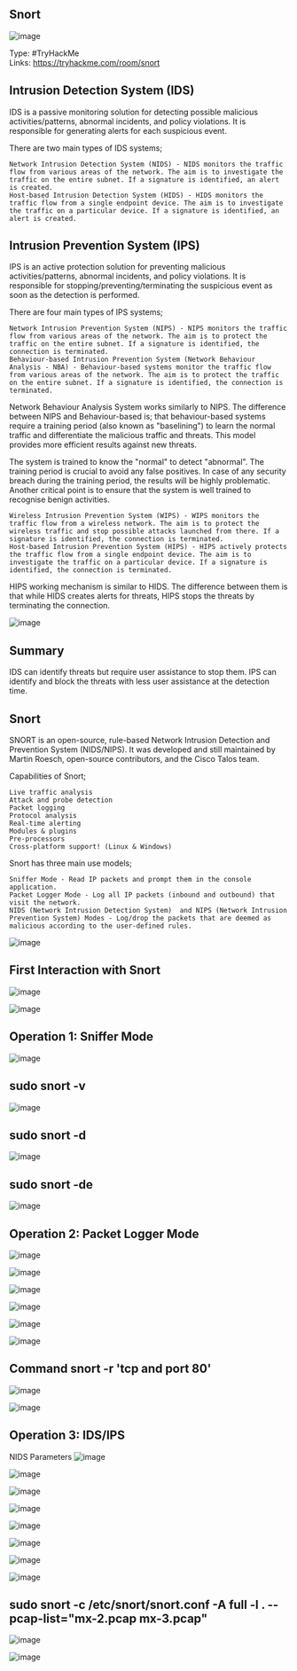 ## Snort

![image](https://github.com/ItWozNotMe/itwoznotme.github.io/assets/74746341/9c8b1abd-7697-41de-84e5-bfab78bd110d)

Type: #TryHackMe <br>
Links: https://tryhackme.com/room/snort 

## Intrusion Detection System (IDS)

IDS is a passive monitoring solution for detecting possible malicious activities/patterns, abnormal incidents, and policy violations. It is responsible for generating alerts for each suspicious event. 

There are two main types of IDS systems;

    Network Intrusion Detection System (NIDS) - NIDS monitors the traffic flow from various areas of the network. The aim is to investigate the traffic on the entire subnet. If a signature is identified, an alert is created.
    Host-based Intrusion Detection System (HIDS) - HIDS monitors the traffic flow from a single endpoint device. The aim is to investigate the traffic on a particular device. If a signature is identified, an alert is created.

## Intrusion Prevention System (IPS)

IPS is an active protection solution for preventing malicious activities/patterns, abnormal incidents, and policy violations. It is responsible for stopping/preventing/terminating the suspicious event as soon as the detection is performed.

 There are four main types of IPS systems;

    Network Intrusion Prevention System (NIPS) - NIPS monitors the traffic flow from various areas of the network. The aim is to protect the traffic on the entire subnet. If a signature is identified, the connection is terminated.
    Behaviour-based Intrusion Prevention System (Network Behaviour Analysis - NBA) - Behaviour-based systems monitor the traffic flow from various areas of the network. The aim is to protect the traffic on the entire subnet. If a signature is identified, the connection is terminated.

Network Behaviour Analysis System works similarly to NIPS. The difference between NIPS and Behaviour-based is; that behaviour-based systems require a training period (also known as "baselining") to learn the normal traffic and differentiate the malicious traffic and threats. This model provides more efficient results against new threats.

The system is trained to know the "normal" to detect "abnormal". The training period is crucial to avoid any false positives. In case of any security breach during the training period, the results will be highly problematic. Another critical point is to ensure that the system is well trained to recognise benign activities. 

    Wireless Intrusion Prevention System (WIPS) - WIPS monitors the traffic flow from a wireless network. The aim is to protect the wireless traffic and stop possible attacks launched from there. If a signature is identified, the connection is terminated.
    Host-based Intrusion Prevention System (HIPS) - HIPS actively protects the traffic flow from a single endpoint device. The aim is to investigate the traffic on a particular device. If a signature is identified, the connection is terminated.

HIPS working mechanism is similar to HIDS. The difference between them is that while HIDS creates alerts for threats, HIPS stops the threats by terminating the connection.

![image](https://github.com/ItWozNotMe/itwoznotme.github.io/assets/74746341/9b216905-1caf-47c9-8627-1b398b630851)

## Summary

IDS can identify threats but require user assistance to stop them.
IPS can identify and block the threats with less user assistance at the detection time.

## Snort

SNORT is an open-source, rule-based Network Intrusion Detection and Prevention System (NIDS/NIPS). It was developed and still maintained by Martin Roesch, open-source contributors, and the Cisco Talos team. 

Capabilities of Snort;

    Live traffic analysis
    Attack and probe detection
    Packet logging
    Protocol analysis
    Real-time alerting
    Modules & plugins
    Pre-processors
    Cross-platform support! (Linux & Windows)

Snort has three main use models;

    Sniffer Mode - Read IP packets and prompt them in the console application.
    Packet Logger Mode - Log all IP packets (inbound and outbound) that visit the network.
    NIDS (Network Intrusion Detection System)  and NIPS (Network Intrusion Prevention System) Modes - Log/drop the packets that are deemed as malicious according to the user-defined rules.

![image](https://github.com/ItWozNotMe/itwoznotme.github.io/assets/74746341/c01991df-ada0-454e-8a59-99ba961c3ce8)

## First Interaction with Snort

![image](https://github.com/ItWozNotMe/itwoznotme.github.io/assets/74746341/8d6f131b-b11e-49d0-b739-55e039a81e04)

![image](https://github.com/ItWozNotMe/itwoznotme.github.io/assets/74746341/e88ba4a7-fb03-478e-9829-7ecfd06e5c59)

## Operation 1: Sniffer Mode

![image](https://github.com/ItWozNotMe/itwoznotme.github.io/assets/74746341/5d860968-7750-4d79-9469-34ac3b679a8e)

## sudo snort -v

![image](https://github.com/ItWozNotMe/itwoznotme.github.io/assets/74746341/3fdda321-8230-4a6b-bb14-f6c2aefcf34b)

## sudo snort -d

![image](https://github.com/ItWozNotMe/itwoznotme.github.io/assets/74746341/d5e48efe-a17f-4759-afdc-c94c39d10c00)

## sudo snort -de

![image](https://github.com/ItWozNotMe/itwoznotme.github.io/assets/74746341/1f94fce5-90ed-476e-b9c7-7947a93d6dde)

## Operation 2: Packet Logger Mode

![image](https://github.com/ItWozNotMe/itwoznotme.github.io/assets/74746341/dfa1afbf-23c2-4a5e-bf77-486c63c76768)

![image](https://github.com/ItWozNotMe/itwoznotme.github.io/assets/74746341/e190ba25-993c-4493-b728-f798b60ef41b)


![image](https://github.com/ItWozNotMe/itwoznotme.github.io/assets/74746341/cf7f93c6-6922-476c-9b2e-8e9ba6a31ac5)

![image](https://github.com/ItWozNotMe/itwoznotme.github.io/assets/74746341/46c75f4d-3d5e-43fb-84e1-584b1c4b8314)

![image](https://github.com/ItWozNotMe/itwoznotme.github.io/assets/74746341/b282476a-6ea8-487b-b6c3-14d4d3fd3563)

![image](https://github.com/ItWozNotMe/itwoznotme.github.io/assets/74746341/1258bec7-edda-4a24-ba18-247ab8c4782b)

## Command snort -r <LOG FILE> 'tcp and port 80'
![image](https://github.com/ItWozNotMe/itwoznotme.github.io/assets/74746341/aa7b6aa2-91ef-441d-9f59-e513054ff808)

![image](https://github.com/ItWozNotMe/itwoznotme.github.io/assets/74746341/8801cb48-d40a-4762-ad7e-bb2e1cd4e335)

## Operation 3: IDS/IPS

NIDS Parameters
![image](https://github.com/ItWozNotMe/itwoznotme.github.io/assets/74746341/16e9ab9a-c4ab-48ed-a2bb-2f5fd78df8a9)


![image](https://github.com/ItWozNotMe/itwoznotme.github.io/assets/74746341/f0607bb2-f1bc-4e3f-9899-d0d4b43f1b61)

![image](https://github.com/ItWozNotMe/itwoznotme.github.io/assets/74746341/8cac61dc-f972-4be9-8820-1c4990e19e62)

![image](https://github.com/ItWozNotMe/itwoznotme.github.io/assets/74746341/a7fb42fe-ff54-4df9-ba1e-3c2249a6419a)

![image](https://github.com/ItWozNotMe/itwoznotme.github.io/assets/74746341/9d72ad64-71fe-470f-b0aa-0f331cd2faf8)

![image](https://github.com/ItWozNotMe/itwoznotme.github.io/assets/74746341/a66513c6-fae7-4f04-91b4-b1c98caa14a8)

![image](https://github.com/ItWozNotMe/itwoznotme.github.io/assets/74746341/cd6be669-843e-4a0d-8958-f5aeba94b442)

![image](https://github.com/ItWozNotMe/itwoznotme.github.io/assets/74746341/2ca535a6-724d-4aa0-bf59-28847df805e6)

## sudo snort -c /etc/snort/snort.conf -A full -l . --pcap-list="mx-2.pcap mx-3.pcap"

![image](https://github.com/ItWozNotMe/itwoznotme.github.io/assets/74746341/13ac4aa5-3556-4453-95e7-c97f7c0031a1)

![image](https://github.com/ItWozNotMe/itwoznotme.github.io/assets/74746341/bd0eb3d9-e9e8-44db-a527-5f5a655f380b)


